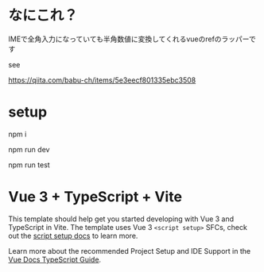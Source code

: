 # なにこれ？

IMEで全角入力になっていても半角数値に変換してくれるvueのrefのラッパーです

see

https://qiita.com/babu-ch/items/5e3eecf801335ebc3508

# setup

npm i

npm run dev

npm run test

# Vue 3 + TypeScript + Vite

This template should help get you started developing with Vue 3 and TypeScript in Vite. The template uses Vue 3 `<script setup>` SFCs, check out the [script setup docs](https://v3.vuejs.org/api/sfc-script-setup.html#sfc-script-setup) to learn more.

Learn more about the recommended Project Setup and IDE Support in the [Vue Docs TypeScript Guide](https://vuejs.org/guide/typescript/overview.html#project-setup).
